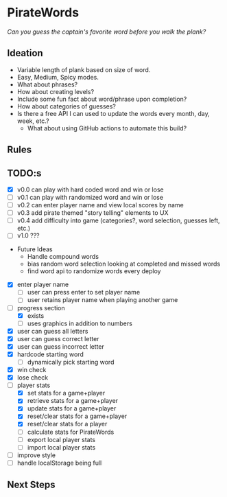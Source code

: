 # PirateWords

_Can you guess the captain's favorite word before you walk the plank?_

## Ideation

* Variable length of plank based on size of word.
* Easy, Medium, Spicy modes.
* What about phrases?
* How about creating levels?
* Include some fun fact about word/phrase upon completion?
* How about categories of guesses?
* Is there a free API I can used to update the words every month, day, week, etc.?
  * What about using GitHub actions to automate this build?

## Rules

## TODO:s

* [x] v0.0 can play with hard coded word and win or lose
* [ ] v0.1 can play with randomized word and win or lose
* [ ] v0.2 can enter player name and view local scores by name
* [ ] v0.3 add pirate themed "story telling" elements to UX
* [ ] v0.4 add difficulty into game (categories?, word selection, guesses left, etc.)
* [ ] v1.0 ???
* Future Ideas
  * Handle compound words
  * bias random word selection looking at completed and missed words
  * find word api to randomize words every deploy

* [x] enter player name
  * [ ] user can press enter to set player name
  * [ ] user retains player name when playing another game
* [ ] progress section
  * [x] exists
  * [ ] uses graphics in addition to numbers
* [x] user can guess all letters
* [x] user can guess correct letter
* [x] user can guess incorrect letter
* [x] hardcode starting word
  * [ ] dynamically pick starting word
* [x] win check
* [x] lose check
* [ ] player stats
  * [x] set stats for a game+player
  * [x] retrieve stats for a game+player
  * [x] update stats for a game+player
  * [x] reset/clear stats for a game+player
  * [x] reset/clear stats for a player
  * [ ] calculate stats for PirateWords
  * [ ] export local player stats
  * [ ] import local player stats
* [ ] improve style
* [ ] handle localStorage being full

## Next Steps